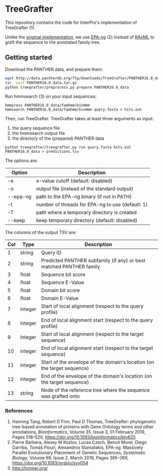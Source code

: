 # TreeGrafter

This repository contains the code for InterPro's implementation of TreeGrafter (1).

Unlike the [original implementation](https://github.com/pantherdb/TreeGrafter), we use [EPA-ng](https://github.com/Pbdas/epa-ng) (2) instead of [RAxML](https://github.com/stamatak/standard-RAxML) to graft the sequence to the annotated family tree.

## Getting started

Download the PANTHER data, and prepare them:

```bash
wget http://data.pantherdb.org/ftp/downloads/TreeGrafter/PANTHER16.0_data.tar.gz
tar -zxvf PANTHER16.0_data.tar.gz
python treegrafter/preprocess.py prepare PANTHER16.0_data
```

Run hmmsearch (3) on your input sequences:

```
hmmpress PANTHER16.0_data/famhmm/binHmm
hmmsearch PANTHER16.0_data/famhmm/binHmm query.fasta > hits.out
```

Then, run TreeGrafter. TreeGrafter takes at least three arguments as input:
1. the query sequence file
2. the hmmsearch output file
3. the directory of the (prepared) PANTHER data
  
```
python treegrafter/treegrafter.py run query.fasta hits.out PANTHER16.0_data > predictions.tsv
```

The options are:

| Option   | Description                                      |
| -------- | ------------------------------------------------ |
| -e       | e-value cutoff (default: disabled)               |
| -o       | output file (instead of the standard output)     |
| --epa-ng | path to the EPA-ng binary (if not in PATH)       |
| -t       | number of threads for EPA-ng to use (default: 1) |
| -T       | path where a temporary directory is created      |
| --keep   | keep temporary directory (default: disabled)     |

The columns of the output TSV are:

| Col | Type    | Description                                      |
| --- | ------- | ------------------------------------------------ |
| 1   | string  | Query ID |
| 2   | string  | Predicted PANTHER subfamily (if any) or best matched PANTHER family |
| 3   | float   | Sequence bit score |
| 4   | float   | Sequence E-Value |
| 5   | float   | Domain bit score |
| 6   | float   | Domain E-Value |
| 7   | integer | Start of local alignment (respect to the query profile) |
| 8   | integer | End of local alignment start (respect to the query profile)  |
| 9   | integer | Start of local alignment (respect to the target sequence) |
| 10  | integer | End of local alignment start (respect to the target sequence)  |
| 11  | integer | Start of the envelope of the domain's location (on the target sequence) |
| 12  | integer | End of the envelope of the domain's location (on the target sequence) |
| 13  | string  | Node of the reference tree where the sequence was grafted onto |

### References

1. Haiming Tang, Robert D Finn, Paul D Thomas, TreeGrafter: phylogenetic tree-based annotation of proteins with Gene Ontology terms and other annotations, _Bioinformatics_, Volume 35, Issue 3, 01 February 2019, Pages 518–520, https://doi.org/10.1093/bioinformatics/bty625
2. Pierre Barbera, Alexey M Kozlov, Lucas Czech, Benoit Morel, Diego Darriba, Tomáš Flouri, Alexandros Stamatakis, EPA-ng: Massively Parallel Evolutionary Placement of Genetic Sequences, _Systematic Biology_, Volume 68, Issue 2, March 2019, Pages 365–369, https://doi.org/10.1093/sysbio/syy054
3. http://hmmer.org/
